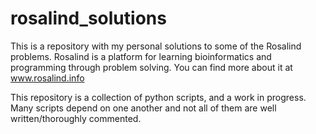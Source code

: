 # rosalind_solutions

This is a repository with my personal solutions to some of the Rosalind problems.
Rosalind is a platform for learning bioinformatics and programming through problem solving. You can find more about it at www.rosalind.info

This repository is a collection of python scripts, and a work in progress. Many scripts depend on one another and not all of them are well written/thoroughly commented.

